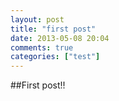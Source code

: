 ```yaml
---
layout: post
title: "first post"
date: 2013-05-08 20:04
comments: true
categories: ["test"]
---
```


##First post!!